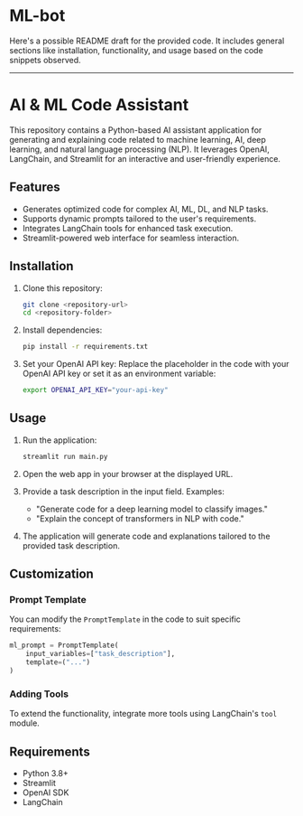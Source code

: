 # ML-bot
Here's a possible README draft for the provided code. It includes general sections like installation, functionality, and usage based on the code snippets observed.

---

# AI & ML Code Assistant

This repository contains a Python-based AI assistant application for generating and explaining code related to machine learning, AI, deep learning, and natural language processing (NLP). It leverages OpenAI, LangChain, and Streamlit for an interactive and user-friendly experience.

## Features

- Generates optimized code for complex AI, ML, DL, and NLP tasks.
- Supports dynamic prompts tailored to the user's requirements.
- Integrates LangChain tools for enhanced task execution.
- Streamlit-powered web interface for seamless interaction.

## Installation

1. Clone this repository:
   ```bash
   git clone <repository-url>
   cd <repository-folder>
   ```

2. Install dependencies:
   ```bash
   pip install -r requirements.txt
   ```

3. Set your OpenAI API key:
   Replace the placeholder in the code with your OpenAI API key or set it as an environment variable:
   ```bash
   export OPENAI_API_KEY="your-api-key"
   ```

## Usage

1. Run the application:
   ```bash
   streamlit run main.py
   ```

2. Open the web app in your browser at the displayed URL.

3. Provide a task description in the input field. Examples:
   - "Generate code for a deep learning model to classify images."
   - "Explain the concept of transformers in NLP with code."

4. The application will generate code and explanations tailored to the provided task description.

## Customization

### Prompt Template
You can modify the `PromptTemplate` in the code to suit specific requirements:
```python
ml_prompt = PromptTemplate(
    input_variables=["task_description"],
    template=("...")
)
```

### Adding Tools
To extend the functionality, integrate more tools using LangChain's `tool` module.

## Requirements

- Python 3.8+
- Streamlit
- OpenAI SDK
- LangChain


